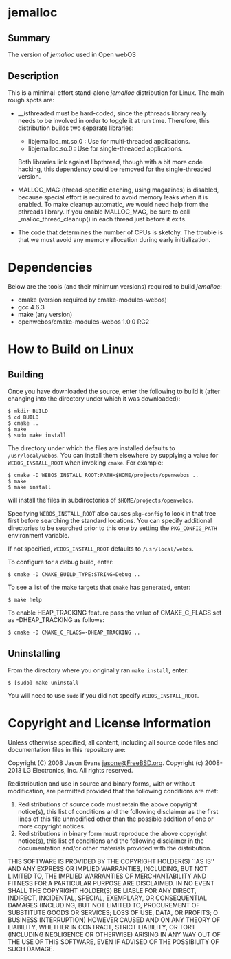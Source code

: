 jemalloc
===========

Summary
-------
The version of _jemalloc_ used in Open webOS

Description
-----------
This is a minimal-effort stand-alone _jemalloc_ distribution for Linux.  The main
rough spots are:

* __isthreaded must be hard-coded, since the pthreads library really needs to
  be involved in order to toggle it at run time.  Therefore, this distribution
  builds two separate libraries:

  + libjemalloc_mt.so.0 : Use for multi-threaded applications.
  + libjemalloc.so.0 : Use for single-threaded applications.

  Both libraries link against libpthread, though with a bit more code hacking,
  this dependency could be removed for the single-threaded version.

* MALLOC_MAG (thread-specific caching, using magazines) is disabled, because
  special effort is required to avoid memory leaks when it is enabled.  To make
  cleanup automatic, we would need help from the pthreads library.  If you
  enable MALLOC_MAG, be sure to call _malloc_thread_cleanup() in each thread
  just before it exits.

* The code that determines the number of CPUs is sketchy.  The trouble is that
  we must avoid any memory allocation during early initialization.

Dependencies
============

Below are the tools (and their minimum versions) required to build _jemalloc_:

- cmake (version required by cmake-modules-webos)
- gcc 4.6.3
- make (any version)
- openwebos/cmake-modules-webos 1.0.0 RC2

How to Build on Linux
=====================

## Building

Once you have downloaded the source, enter the following to build it (after
changing into the directory under which it was downloaded):

    $ mkdir BUILD
    $ cd BUILD
    $ cmake ..
    $ make
    $ sudo make install

The directory under which the files are installed defaults to `/usr/local/webos`.
You can install them elsewhere by supplying a value for `WEBOS_INSTALL_ROOT`
when invoking `cmake`. For example:

    $ cmake -D WEBOS_INSTALL_ROOT:PATH=$HOME/projects/openwebos ..
    $ make
    $ make install

will install the files in subdirectories of `$HOME/projects/openwebos`.

Specifying `WEBOS_INSTALL_ROOT` also causes `pkg-config` to look in that tree
first before searching the standard locations. You can specify additional
directories to be searched prior to this one by setting the `PKG_CONFIG_PATH`
environment variable.

If not specified, `WEBOS_INSTALL_ROOT` defaults to `/usr/local/webos`.

To configure for a debug build, enter:

    $ cmake -D CMAKE_BUILD_TYPE:STRING=Debug ..

To see a list of the make targets that `cmake` has generated, enter:

    $ make help

To enable HEAP_TRACKING feature pass the value of CMAKE_C_FLAGS set as 
-DHEAP_TRACKING as follows:

    $ cmake -D CMAKE_C_FLAGS=-DHEAP_TRACKING ..

## Uninstalling

From the directory where you originally ran `make install`, enter:

    $ [sudo] make uninstall

You will need to use `sudo` if you did not specify `WEBOS_INSTALL_ROOT`.

# Copyright and License Information

Unless otherwise specified, all content, including all source code files and
documentation files in this repository are:

Copyright (C) 2008 Jason Evans <jasone@FreeBSD.org>.
Copyright (c) 2008-2013 LG Electronics, Inc.
All rights reserved.

Redistribution and use in source and binary forms, with or without
modification, are permitted provided that the following conditions
are met:
 1. Redistributions of source code must retain the above copyright
    notice(s), this list of conditions and the following disclaimer as
    the first lines of this file unmodified other than the possible
    addition of one or more copyright notices.
 2. Redistributions in binary form must reproduce the above copyright
    notice(s), this list of conditions and the following disclaimer in
    the documentation and/or other materials provided with the
    distribution.

THIS SOFTWARE IS PROVIDED BY THE COPYRIGHT HOLDER(S) ``AS IS'' AND ANY
EXPRESS OR IMPLIED WARRANTIES, INCLUDING, BUT NOT LIMITED TO, THE
IMPLIED WARRANTIES OF MERCHANTABILITY AND FITNESS FOR A PARTICULAR
PURPOSE ARE DISCLAIMED.  IN NO EVENT SHALL THE COPYRIGHT HOLDER(S) BE
LIABLE FOR ANY DIRECT, INDIRECT, INCIDENTAL, SPECIAL, EXEMPLARY, OR
CONSEQUENTIAL DAMAGES (INCLUDING, BUT NOT LIMITED TO, PROCUREMENT OF
SUBSTITUTE GOODS OR SERVICES; LOSS OF USE, DATA, OR PROFITS; O
BUSINESS INTERRUPTION) HOWEVER CAUSED AND ON ANY THEORY OF LIABILITY,
WHETHER IN CONTRACT, STRICT LIABILITY, OR TORT (INCLUDING NEGLIGENCE
OR OTHERWISE) ARISING IN ANY WAY OUT OF THE USE OF THIS SOFTWARE,
EVEN IF ADVISED OF THE POSSIBILITY OF SUCH DAMAGE.

